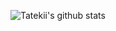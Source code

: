 ![Tatekii's github stats](https://github-readme-stats.vercel.app/api?username=Tatekii&show_icons=true&theme=dark)
